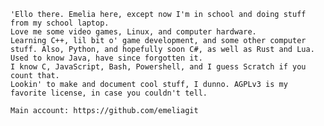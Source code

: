 
    'Ello there. Emelia here, except now I'm in school and doing stuff from my school laptop. 
    Love me some video games, Linux, and computer hardware.
    Learning C++, lil bit o' game development, and some other computer stuff. Also, Python, and hopefully soon C#, as well as Rust and Lua. Used to know Java, have since forgotten it.
    I know C, JavaScript, Bash, Powershell, and I guess Scratch if you count that.
    Lookin' to make and document cool stuff, I dunno. AGPLv3 is my favorite license, in case you couldn't tell. 

    Main account: https://github.com/emeliagit
